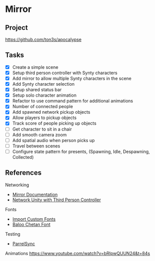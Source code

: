 # Mirror

## Project

https://github.com/ton3s/apocalypse

## Tasks

- [x] Create a simple scene
- [x] Setup third person controller with Synty characters
- [x] Add mirror to allow multiple Synty characters in the scene
- [x] Add Synty character selection
- [x] Setup shared status bar
- [x] Setup solo character animation
- [x] Refactor to use command pattern for additional animations
- [x] Number of connected people
- [x] Add spawned network pickup objects
- [x] Allow players to pickup objects
- [x] Track score of people picking up objects
- [ ] Get character to sit in a chair
- [ ] Add smooth camera zoom
- [ ] Add spatial audio when person picks up
- [ ] Travel between scenes
- [ ] Configure state pattern for presents, (Spawning, Idle, Despawning, Collected)

## References

Networking

- [Mirror Documentation](https://mirror-networking.gitbook.io/docs/)
- [Network Unity with Third Person Controller](https://www.youtube.com/watch?v=K5vWj721aM0&t=2s)

Fonts

- [Import Custom Fonts](https://www.occasoftware.com/blog/text-mesh-pro-in-unity-font-import-guide)
- [Baloo Chetan Font](https://www.urbanfonts.com/fonts/Baloo_Chettan.font)

Testing

- [ParrelSync](https://github.com/VeriorPies/ParrelSync)

Animations
https://www.youtube.com/watch?v=bRIpwQUUN24&t=84s
